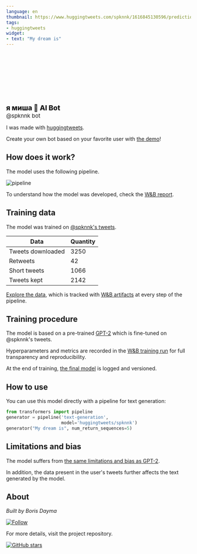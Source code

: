 ```yaml
---
language: en
thumbnail: https://www.huggingtweets.com/spknnk/1616845130596/predictions.png
tags:
- huggingtweets
widget:
- text: "My dream is"
---
```


<div>
<div style="width: 132px; height:132px; border-radius: 50%; background-size: cover; background-image: url('https://pbs.twimg.com/profile_images/1355067555254300673/j96wD3_V_400x400.jpg')">
</div>
<div style="margin-top: 8px; font-size: 19px; font-weight: 800">я миша 🤖 AI Bot </div>
<div style="font-size: 15px">@spknnk bot</div>
</div>

I was made with [huggingtweets](https://github.com/borisdayma/huggingtweets).

Create your own bot based on your favorite user with [the demo](https://colab.research.google.com/github/borisdayma/huggingtweets/blob/master/huggingtweets-demo.ipynb)!

## How does it work?

The model uses the following pipeline.

![pipeline](https://github.com/borisdayma/huggingtweets/blob/master/img/pipeline.png?raw=true)

To understand how the model was developed, check the [W&B report](https://wandb.ai/wandb/huggingtweets/reports/HuggingTweets-Train-a-Model-to-Generate-Tweets--VmlldzoxMTY5MjI).

## Training data

The model was trained on [@spknnk's tweets](https://twitter.com/spknnk).

| Data | Quantity |
| --- | --- |
| Tweets downloaded | 3250 |
| Retweets | 42 |
| Short tweets | 1066 |
| Tweets kept | 2142 |

[Explore the data](https://wandb.ai/wandb/huggingtweets/runs/qqeli5b6/artifacts), which is tracked with [W&B artifacts](https://docs.wandb.com/artifacts) at every step of the pipeline.

## Training procedure

The model is based on a pre-trained [GPT-2](https://huggingface.co/gpt2) which is fine-tuned on @spknnk's tweets.

Hyperparameters and metrics are recorded in the [W&B training run](https://wandb.ai/wandb/huggingtweets/runs/1hgf21to) for full transparency and reproducibility.

At the end of training, [the final model](https://wandb.ai/wandb/huggingtweets/runs/1hgf21to/artifacts) is logged and versioned.

## How to use

You can use this model directly with a pipeline for text generation:

```python
from transformers import pipeline
generator = pipeline('text-generation',
                     model='huggingtweets/spknnk')
generator("My dream is", num_return_sequences=5)
```

## Limitations and bias

The model suffers from [the same limitations and bias as GPT-2](https://huggingface.co/gpt2#limitations-and-bias).

In addition, the data present in the user's tweets further affects the text generated by the model.

## About

*Built by Boris Dayma*

[![Follow](https://img.shields.io/twitter/follow/borisdayma?style=social)](https://twitter.com/intent/follow?screen_name=borisdayma)

For more details, visit the project repository.

[![GitHub stars](https://img.shields.io/github/stars/borisdayma/huggingtweets?style=social)](https://github.com/borisdayma/huggingtweets)
